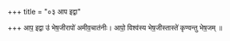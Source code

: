 +++
title = "०३ आप इद्वा"

+++
आप॒ इद्वा उ॑ भेष॒जीरापो॑ अमीव॒चात॑नीः। आपो॒ विश्व॑स्य भेष॒जीस्तास्ते॑ कृण्वन्तु भेष॒जम् ॥